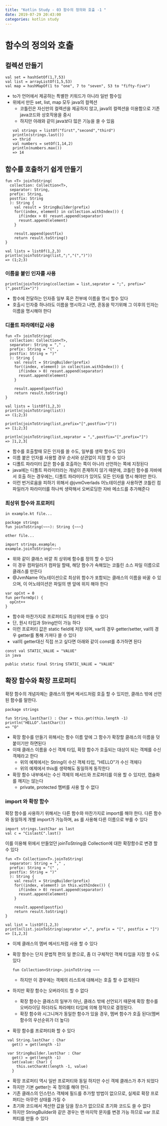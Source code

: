 ```yaml
---
title: "Kotlin Study - 03 함수의 정의와 호출 -1 "
date: 2019-07-29 20:43:00 
categories: kotlin study
---
```


# 함수의 정의와 호출

## 컬렉션 만들기
~~~
val set = hashSetOf(1,7,53)
val list = arrayListOf(1,5,53)
val map = hashMapOf(1 to "one", 7 to "seven", 53 to "fifty-five")
~~~
* to가 언어에서 제공하는 특별한 키워드가 아니라 일반 함수임
* 위에서 만든 set, list, map 모두 java의 컬렉션
  - 코틀린은 자신만의 컬렉션을 제공하지 않고, java의 컬렉션을 이용함으로 기존 java코드와 상호작용을 중시
  - 하지만 아래와 같이 java보다 많은 기능을 쓸 수 있음
  ~~~
  val strings = listOf("first","second","third")
  println(strings.last())
  => thrid
  val numbers = setOf(1,14,2)
  println(numbers.max())
  => 14
  ~~~

## 함수를 호출하기 쉽게 만들기
~~~
fun <T> joinToString(
  collection: Collection<T>,
  separator: String,
  prefix: String,
  postfix: String
  ): String {
    val result = StringBuilder(prefix)
    for((index, element) in collection.withIndex()) {
      if(index > 0) resunt.append(separator)
      resunt.append(element)
    }
    
    result.append(postfix)
    return result.toString()
}

val lists = listOf(1,2,3)
println(joinToString(list,";","(",")"))
=> (1;2;3)

~~~

### 이름을 붙인 인자를 사용
~~~
println(joinToString(collection = list,seprator = ";", prefix="(",postfix=")")
~~~
* 함수에 전달하는 인자중 일부 혹은 전부에 이름을 명시 할수 있다
* 호출시 인자중 하나라도 이름을 명시하고 나면, 혼동을 막기위해 그 이후의 인자는 이름을 명시해야 한다

### 디폴트 파라메터값 사용
~~~
fun <T> joinToString(
  collection: Collection<T>,
  separator: String = "," ,
  prefix: String = "(" ,
  postfix: String = ")" 
  ): String {
    val result = StringBuilder(prefix)
    for((index, element) in collection.withIndex()) {
      if(index > 0) resunt.append(separator)
      resunt.append(element)
    }
    
    result.append(postfix)
    return result.toString()
}

val lists = listOf(1,2,3)
println(joinToString(list))
=> (1;2;3)

println(joinToString(list,prefix="[",postfix="]"))
=> [1;2;3]

println(joinToString(list,seprator = ",",postfix="[",prefix="]")
=> ]1,2,3[
~~~
* 함수를 호출할때 모든 인자를 쓸 수도, 일부를 생략 할수도 있다
* 이름 붙은 인자를 사용할 경우 순서와 상관없이 지정 할 수 있다
* 디폴트 파라미터 값은 함수를 호출하는 쪽이 아니라 선언하는 쪽에 지정된다
* java에는 디폴트 파라미터라는 개념이 존재하지 않기 때문에, 코틀린 함수를 자바에서 호출 하는 경우에는, 
디폴트 파라미터가 있어도 모든 인자를 명시 해야만 한다. 
* 이런 번거로움을 피하기 위해서 @jvmOverlads 어노테이션을 사용하면 코틀린 컴파일러가 파라미터를 하나씩 생략해서 오버로딩한 자바 메소드를 추가해준다


### 최상위 함수와 프로퍼티
~~~
in example.kt file...

package strings
fun joinToString(~~~): String {~~~}

other file...

import strings.example;
example.joinToString(~~~)
~~~
* 위와 같이 클래스 바깥 최 상위에 함수를 정의 할 수 있다
* 이 경우 컴파일러가 컴파일 할때, 해당 함수가 속해있는 코틀린 소스 파일 이름으로 클래스를 만든다
* @JvmName 어노테이션으로 최상위 함수가 포함되는 클래스의 이름을 바꿀 수 있으며, 이 어노테이션은 파일의 맨 앞에 위치 해야 한다

~~~
var opCnt = 0
fun performOp() {
  opCnt++
}
~~~

* 함수와 마찬가지로 프로퍼티도 최상위에 만들 수 있다
* 단, 원시 타입과 String만이 가능 하다
* 이런 프로퍼티 값은 static field에 저장 되며, var의 경우 getter/setter, val의 경우 getter를 통해 가져다 쓸 수 있다
* val의 getter대신 직접 쓰고 싶다면 아래와 같이 const를 추가하면 된다

~~~
const val STATIC_VALUE = "VALUE"
in java

public static final String STATIC_VALUE = "VALUE"
~~~

## 확장 함수와 확장 프로퍼티
확장 함수의 개념자체는 클래스의 멤버 메서드처럼 호출 할 수 있지만, 클래스 밖에 선언된 함수를 말한다.

~~~
package strings

fun String.lastChar() : Char = this.get(this.length -1)
println("HELLO".lastChar()) 
=> "O"
~~~

* 확장 함수를 만들기 위해서는 함수 이름 앞에 그 함수가 확장할 클래스의 이름을 덧붙이기만 하면된다
* 이때 클래스 이름을 수신 객체 타입, 확장 함수가 호출되는 대상이 되는 객체를 수신 객체라고 한다
  - 위의 예제에서는 String이 수신 객체 타입, "HELLO"가 수신 객체다
  - 위의 예제에서 this를 생략해도 동일하게 동작한다
* 확장 함수 내부에서는 수신 객체의 메서드와 프로퍼티를 이용 할 수 있지만, 캡슐화를 깨지는 않는다
  - private, protected 멤버를 사용 할 수 없다

### import 와 확장 함수
확장 함수를 사용하기 위해서는 다른 함수와 마찬가지로 import를 해야 한다. 다른 함수와 동일하게 개별 import가 가능하며,
as 를 사용해 다른 이름으로 부를 수 있다

~~~
import strings.lastChar as last
val c = "CislastC".last()
~~~

이를 이용해 위에서 만들었던 joinToString을 Collection<T>에 대한 확장함수로 변경 할 수 있다

~~~
fun <T> Collection<T>.joinToString(
  separator: String = "," ,
  prefix: String = "(" ,
  postfix: String = ")" 
  ): String {
    val result = StringBuilder(prefix)
    for((index, element) in this.withIndex()) {
      if(index > 0) resunt.append(separator)
      resunt.append(element)
    }
    
    result.append(postfix)
    return result.toString()
}

val list = listOf(1,2,3)
println(list.joinToString(seprator =",", prefix = "[", postfix = "]")
=> [1,2,3]
~~~

* 이제 클래스의 멤버 메서드처럼 사용 할 수 있다
* 확장 함수는 단지 문법적 편의 일 뿐으로, 좀 더 구체적인 객체 타입을 지정 할 수도 있다
  
  ~~~
  fun Collection<String>.joinToString ~~~
  ~~~
  
  - 하지만 이 경우에는 객체의 리스트에 대해서는 호출 할 수 없게된다
* 하지만 확장 함수는 오버라이드 할 수 없다
  - 확장 함수는 클래스의 일부가 아닌, 클래스 밖에 선언되기 때문에 확장 함수를 오버라이딩 하더라도 파라메터 타입에 의해 정적으로 결정된다.
  - 확장 함수와 시그니쳐가 동일한 함수가 있을 경우, 멤버 함수가 호출 된다(멤버 함수의 우선순위가 더 높다)
* 확장 함수를 프로퍼티화 할 수 있다
 
 ~~~
  val String.lastChar : Char
    get() = get(length -1)
  
  var StringBuilder.lastChar : Char
    get() = get(length -1)
    set(value: Char) {
      this.setCharAt(length -1, value)
    }
 ~~~
 
 - 확장 프로퍼티 역시 일반 프로퍼티와 동일 하지만 수신 객체 클래스가 추가 되었다
 - 하지만 기본 getter는 꼭 정의를 해야 한다.
 - 기존 클래스의 인스턴스 객체에 필드를 추가할 방법이 없으므로, 실제로 확장 프로퍼티는 아무런 상태를 가질 수 
 - 초기화 코드에서 계산한 값을 담을 장소가 없으므로 초기화 코드도 쓸 수 없다
 - 하지만 StringBuilder와 같은 경우는 맨 마지막 문자를 변경 가능 하므로 var 프로퍼티를 만들 수 있다
